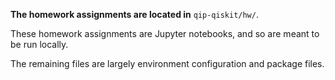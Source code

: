 **The homework assignments are located in** `qip-qiskit/hw/`. 

These homework assignments are Jupyter notebooks, and so are meant to be run locally.

The remaining files are largely environment configuration and package files.
